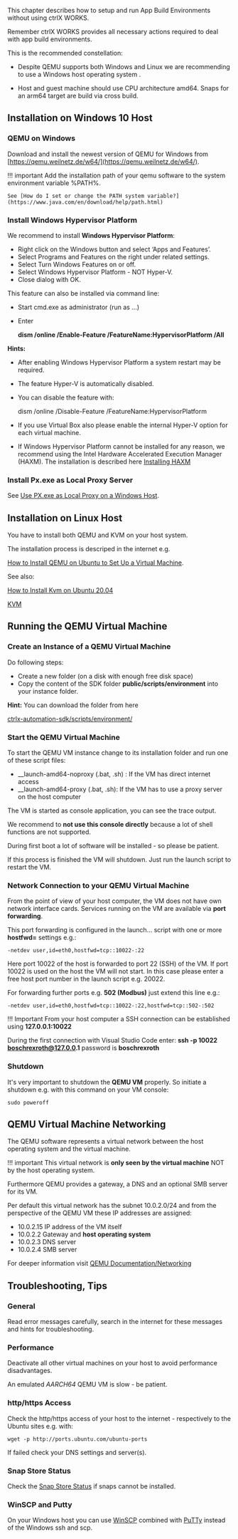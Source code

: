 This chapter describes how to setup and run App Build Environments without using ctrlX WORKS.

Remember ctrlX WORKS provides all necessary actions required to deal with app build environments.


This is the recommended constellation:

* Despite QEMU supports both Windows and Linux we are recommending to use a Windows host operating system .

* Host and guest machine should use CPU architecture amd64. Snaps for an arm64 target are build via cross build.

## Installation on Windows 10 Host

### QEMU on Windows

Download and install the newest version of QEMU for Windows from [https://qemu.weilnetz.de/w64/](https://qemu.weilnetz.de/w64/).

!!! important
    Add the installation path of your qemu software to the system environment variable %PATH%.

    See [How do I set or change the PATH system variable?](https://www.java.com/en/download/help/path.html)

### Install Windows Hypervisor Platform

We recommend to install __Windows Hypervisor Platform__: 

* Right click on the Windows button and select ‘Apps and Features’.
* Select Programs and Features on the right under related settings.
* Select Turn Windows Features on or off.
* Select Windows Hypervisor Platform - NOT Hyper-V.
* Close dialog with OK.

This feature can also be installed via command line:

* Start cmd.exe as administrator (run as ...)
* Enter 

    __dism /online /Enable-Feature /FeatureName:HypervisorPlatform /All__

__Hints:__ 

* After enabling Windows Hypervisor Platform a system restart may be required.
* The feature Hyper-V is automatically disabled.
* You can disable the feature with:

    dism /online /Disable-Feature /FeatureName:HypervisorPlatform

* If you use Virtual Box also please enable the internal Hyper-V option for each virtual machine.

* If Windows Hypervisor Platform cannot be installed for any reason, we recommend using the Intel Hardware Accelerated Execution Manager (HAXM). The installation is described here [Installing HAXM](https://docs.microsoft.com/en-us/xamarin/android/get-started/installation/android-emulator/hardware-acceleration?pivots=windows#installing-haxm)


### Install Px.exe as Local Proxy Server 

See [Use PX.exe as Local Proxy on a Windows Host](./px.md).

## Installation on Linux Host

You have to install both QEMU and KVM on your host system. 

The installation process is descriped in the internet e.g.

[How to Install QEMU on Ubuntu to Set Up a Virtual Machine](https://www.makeuseof.com/how-to-install-qemu-ubuntu-set-up-virtual-machine/). 

See also:

[How to Install Kvm on Ubuntu 20.04](https://linuxize.com/post/how-to-install-kvm-on-ubuntu-20-04/)

[KVM](https://www.linux-kvm.org/page/Documents)

## Running the QEMU Virtual Machine

### Create an Instance of a QEMU Virtual Machine

Do following steps:

* Create a new folder (on a disk with enough free disk space)
* Copy the content of the SDK folder __public/scripts/environment__ into your instance folder.

__Hint:__ You can download the folder from here

[ctrlx-automation-sdk/scripts/environment/](https://github.com/boschrexroth/ctrlx-automation-sdk/tree/main/scripts/environment)


### Start the QEMU Virtual Machine

To start the QEMU VM instance change to its installation folder and run one of these script files:

* __launch-amd64-noproxy (.bat, .sh) : If the VM has direct internet access
* __launch-amd64-proxy (.bat, .sh):    If the VM has to use a proxy server on the host computer

The VM is started as console application, you can see the trace output.

We recommend to __not use this console directly__ because a lot of shell functions are not supported.

During first boot a lot of software will be installed - so please be patient.

If this process is finished the VM will shutdown. Just run the launch script to restart the VM.

### Network Connection to your QEMU Virtual Machine

From the point of view of your host computer, the VM does not have own network interface cards. Services running on the VM are available via __port forwarding__.

This port forwarding is configured in the launch... script with one or more __hostfwd=__ settings e.g.:

    -netdev user,id=eth0,hostfwd=tcp::10022-:22

Here port 10022 of the host is forwarded to port 22 (SSH) of the VM. If port 10022 is used on the host the VM will not start. In this case please enter a free host port number in the launch script e.g. 20022.

For forwarding further ports e.g. __502 (Modbus)__ just extend this line e.g.:

    -netdev user,id=eth0,hostfwd=tcp::10022-:22,hostfwd=tcp::502-:502

!!! Important
    From your host computer a SSH connection can be established using __127.0.0.1:10022__

During the first connection with Visual Studio Code enter: __ssh -p 10022 boschrexroth@127.0.0.1__ password is __boschrexroth__

### Shutdown

It's very important to shutdown the __QEMU VM__ properly. So initiate a shutdown e.g. with this command on your VM console:

    sudo poweroff
	

## QEMU Virtual Machine Networking

The QEMU software represents a virtual network between the host operating system and the virtual machine. 

!!! important
    This virtual network is __only seen by the virtual machine__ NOT by the host operating system.

Furthermore QEMU provides a gateway, a DNS and an optional SMB server for its VM. 

Per default this virtual network has the subnet 10.0.2.0/24 and from the perspective of the QEMU VM these IP addresses are assigned:

* 10.0.2.15 IP address of the VM itself
* 10.0.2.2  Gateway and __host operating system__
* 10.0.2.3  DNS server
* 10.0.2.4  SMB server


For deeper information visit [QEMU Documentation/Networking](https://wiki.qemu.org/Documentation/Networking)

## Troubleshooting, Tips

### General

Read error messages carefully, search in the internet for these messages and hints for troubleshooting.

### Performance

Deactivate all other virtual machines on your host to avoid performance disadvantages.

An emulated _AARCH64_ QEMU VM is slow - be patient.

### http/https Access

Check the http/https access of your host to the internet - respectively to the Ubuntu sites e.g. with:
    
    wget -p http://ports.ubuntu.com/ubuntu-ports

If failed check your DNS settings and server(s).
  
### Snap Store Status

Check the [Snap Store Status](https://status.snapcraft.io/) if snaps cannot be installed.
  

### WinSCP and Putty
On your Windows host you can use [WinSCP](https://winscp.net/) combined with [PuTTy](https://www.chiark.greenend.org.uk/~sgtatham/putty/docs.html) instead of the Windows ssh and scp.

